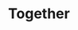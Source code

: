 ---
pid: FS219
title: Together
location_transcription: 
zipcode: '19711'
outside_phl: 'Newark DE '
neighborhood: 
age: '22'
age_range: 20-29
instagram: 
image_file_name: FS_219.jpg
proposal_transcription: Five friends; walking side by side, laughing holding each
  other by the shoulders.
topic: Unity,Uplifting,Love
topic_summary: 0, 0, 0
type: Sculpture Statue
keywords_other: 
credit: Johann Ross
image_labels: 
twitter: 
facebook: 
permalink: "/monuments/fs219/"
layout: item-page
---